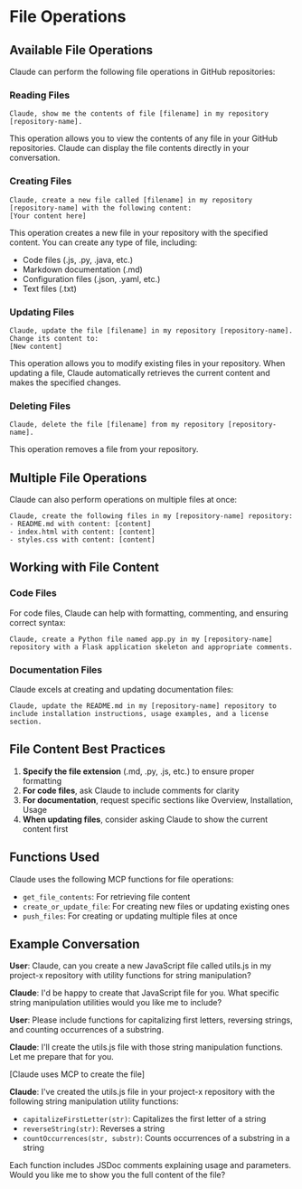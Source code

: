 # File Operations

## Available File Operations

Claude can perform the following file operations in GitHub repositories:

### Reading Files

```
Claude, show me the contents of file [filename] in my repository [repository-name].
```

This operation allows you to view the contents of any file in your GitHub repositories. Claude can display the file contents directly in your conversation.

### Creating Files

```
Claude, create a new file called [filename] in my repository [repository-name] with the following content:
[Your content here]
```

This operation creates a new file in your repository with the specified content. You can create any type of file, including:
- Code files (.js, .py, .java, etc.)
- Markdown documentation (.md)
- Configuration files (.json, .yaml, etc.)
- Text files (.txt)

### Updating Files

```
Claude, update the file [filename] in my repository [repository-name]. Change its content to:
[New content]
```

This operation allows you to modify existing files in your repository. When updating a file, Claude automatically retrieves the current content and makes the specified changes.

### Deleting Files

```
Claude, delete the file [filename] from my repository [repository-name].
```

This operation removes a file from your repository.

## Multiple File Operations

Claude can also perform operations on multiple files at once:

```
Claude, create the following files in my [repository-name] repository:
- README.md with content: [content]
- index.html with content: [content]
- styles.css with content: [content]
```

## Working with File Content

### Code Files

For code files, Claude can help with formatting, commenting, and ensuring correct syntax:

```
Claude, create a Python file named app.py in my [repository-name] repository with a Flask application skeleton and appropriate comments.
```

### Documentation Files

Claude excels at creating and updating documentation files:

```
Claude, update the README.md in my [repository-name] repository to include installation instructions, usage examples, and a license section.
```

## File Content Best Practices

1. **Specify the file extension** (.md, .py, .js, etc.) to ensure proper formatting
2. **For code files**, ask Claude to include comments for clarity
3. **For documentation**, request specific sections like Overview, Installation, Usage
4. **When updating files**, consider asking Claude to show the current content first

## Functions Used

Claude uses the following MCP functions for file operations:

- `get_file_contents`: For retrieving file content
- `create_or_update_file`: For creating new files or updating existing ones
- `push_files`: For creating or updating multiple files at once

## Example Conversation

**User**: Claude, can you create a new JavaScript file called utils.js in my project-x repository with utility functions for string manipulation?

**Claude**: I'd be happy to create that JavaScript file for you. What specific string manipulation utilities would you like me to include?

**User**: Please include functions for capitalizing first letters, reversing strings, and counting occurrences of a substring.

**Claude**: I'll create the utils.js file with those string manipulation functions. Let me prepare that for you.

[Claude uses MCP to create the file]

**Claude**: I've created the utils.js file in your project-x repository with the following string manipulation utility functions:
- `capitalizeFirstLetter(str)`: Capitalizes the first letter of a string
- `reverseString(str)`: Reverses a string
- `countOccurrences(str, substr)`: Counts occurrences of a substring in a string

Each function includes JSDoc comments explaining usage and parameters. Would you like me to show you the full content of the file?
